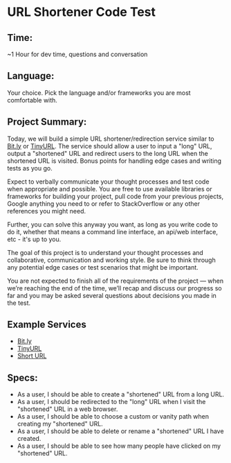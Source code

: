 # URL Shortener Code Test
## Time: 
~1 Hour for dev time, questions and conversation

## Language: 
Your choice. Pick the language and/or frameworks you are most comfortable with.

## Project Summary: 
Today, we will build a simple URL shortener/redirection service similar to [Bit.ly](https://bitly.com/) or [TinyURL](https://tinyurl.com/). The service should allow a user to input a "long" URL, output a "shortened" URL and redirect users to the long URL when the shortened URL is visited. Bonus points for handling edge cases and writing tests as you go. 

Expect to verbally communicate your thought processes and test code when appropriate and possible. You are free to use available libraries or frameworks for building your project, pull code from your previous projects, Google anything you need to or refer to StackOverflow or any other references you might need.

Further, you can solve this anyway you want, as long as you write code to do it, whether that means a command line interface, an api/web interface, etc - it's up to you.

The goal of this project is to understand your thought processes and collaborative, communication and working style. Be sure to think through any potential edge cases or test scenarios that might be important.

You are not expected to finish all of the requirements of the project — when we’re reaching the end of the time, we’ll recap and discuss our progress so far and you may be asked several questions about decisions you made in the test. 


## Example Services 

* [Bit.ly](https://bitly.com/)
* [TinyURL](https://tinyurl.com/)
* [Short URL](https://www.shorturl.at/)

## Specs:

- As a user, I should be able to create a "shortened" URL from a long URL.
- As a user, I should be redirected to the "long" URL when I visit the "shortened" URL in a web browser.
- As a user, I should be able to choose a custom or vanity path when creating my "shortened" URL. 
- As a user, I should be able to delete or rename a "shortened" URL I have created.
- As a user, I should be able to see how many people have clicked on my "shortened" URL.
